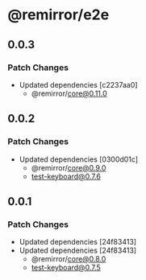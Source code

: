 # @remirror/e2e

## 0.0.3

### Patch Changes

- Updated dependencies [c2237aa0]
  - @remirror/core@0.11.0

## 0.0.2

### Patch Changes

- Updated dependencies [0300d01c]
  - @remirror/core@0.9.0
  - test-keyboard@0.7.6

## 0.0.1

### Patch Changes

- Updated dependencies [24f83413]
- Updated dependencies [24f83413]
  - @remirror/core@0.8.0
  - test-keyboard@0.7.5
